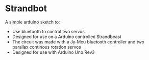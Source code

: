 # Strandbot

A simple arduino sketch to:

  - Use bluetooth to control two servos
  - Designed for use on a Arduino controlled Strandbeast
  - The circuit was made with a Jy-Mcu bluetooth controller and two parallax continous rotation servos
  - Designed for use with Arduino Uno Rev3
